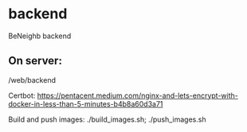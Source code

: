 # backend
BeNeighb backend


## On server:
/web/backend




Certbot:
  https://pentacent.medium.com/nginx-and-lets-encrypt-with-docker-in-less-than-5-minutes-b4b8a60d3a71


Build and push images:
./build_images.sh; ./push_images.sh
